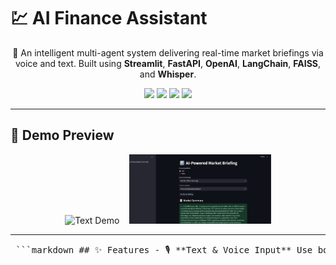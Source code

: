 # 💹 AI Finance Assistant

<p align="center">
  🤖 An intelligent multi-agent system delivering real-time market briefings via voice and text.  
  Built using <strong>Streamlit</strong>, <strong>FastAPI</strong>, <strong>OpenAI</strong>, <strong>LangChain</strong>, <strong>FAISS</strong>, and <strong>Whisper</strong>.
</p>

<p align="center">
  <img src="https://img.shields.io/badge/streamlit-live-ff4b4b?logo=streamlit" />
  <img src="https://img.shields.io/badge/python-3.10%2B-blue?logo=python" />
  <img src="https://img.shields.io/badge/license-MIT-green" />
  <img src="https://img.shields.io/badge/voice-enabled-purple" />
</p>

---

## 📸 Demo Preview

<p align="center">
  <img src="docs/demo_text.png" alt="Text Demo" width="45%" />
  &nbsp;&nbsp;
  <img src="docs/demo_voice.png" alt="Voice Demo" width="45%" />
</p>

---

<pre lang="markdown"> ```markdown ## ✨ Features - 🎙️ **Text & Voice Input** Use both text and speech to interact with the assistant. - 📈 **Real-time Stock Market Data** Fetch data via Yahoo Finance and Alpha Vantage. - 📰 **SEC News Scraping & Earnings Analysis** Scrapes financial news and analyzes earnings calls for insights. - 🔍 **Vector Search with FAISS + Embeddings** Enables fast retrieval from embedded financial documents. - 🧠 **Narrative Synthesis using GPT** Synthesizes briefings, summaries, and insights via LLM. - 🧪 **Demo Mode** Try it without an API key (limited functionality). --- ## 🛠️ Tech Stack | Layer | Tools & Libraries | |-------------------|--------------------------------------------| | UI | Streamlit | | Backend API | FastAPI, Uvicorn | | LLM Orchestration | LangChain, Prompt Templates | | Embeddings | Sentence Transformers, FAISS | | Data Fetching | yfinance, Alpha Vantage, BeautifulSoup | | Voice Interface | Whisper (Speech-to-Text), pyttsx3 (Text-to-Speech) | ``` </pre>






 
